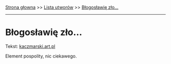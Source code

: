 [Strona głowna](../index.md) >> [Lista utworów](../list.md) >> [Błogosławię zło…](86.md)

---

# Błogosławię zło…

Tekst: [kaczmarski.art.pl](https://www.kaczmarski.art.pl/tworczosc/wiersze/blogoslawie-zlo/)

Element pospolity, nic ciekawego.